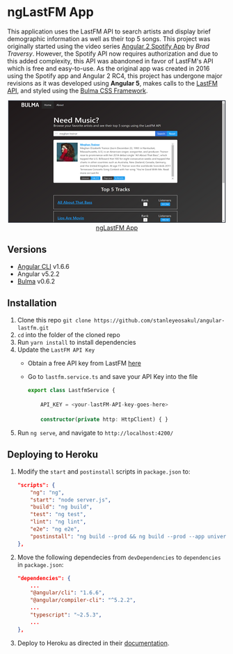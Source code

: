 # ngLastFM App
This application uses the LastFM API to search artists and display brief demographic information as well as their top 5 songs.  This project was originally started using the video series [Angular 2 Spotify App](https://www.youtube.com/watch?v=f6SrTZwZi70&list=PLillGF-RfqbYmJsLiPDVoDea3lfy7-E8O) by *Brad Traversy*.  However, the Spotify API now requires authorization and due to this added complexity, this API was abandoned in favor of LastFM's API which is free and easy-to-use.  As the original app was created in 2016 using the Spotify app and Angular 2 RC4, this project has undergone major revisions as it was developed using **Angular 5**, makes calls to the [LastFM API](https://www.last.fm/api), and styled using the [Bulma CSS Framework](https://bulma.io).

<p align="center">
    <img width="500" height="281" src="./src/assets/images/homepage.png"><br>
    <a href="http://nglastfm.herokuapp.com/" target="_blank">ngLastFM App</a>
</p>

## Versions
* [Angular CLI](https://github.com/angular/angular-cli) v1.6.6
* Angular v5.2.2
* [Bulma](https://bulma.io) v0.6.2

## Installation
1. Clone this repo `git clone https://github.com/stanleyeosakul/angular-lastfm.git`
1. `cd` into the folder of the cloned repo
1. Run `yarn install` to install dependencies
1. Update the `LastFM API Key`
    * Obtain a free API key from LastFM [here](https://www.last.fm/api)
    * Go to `lastfm.service.ts` and save your API Key into the file

        ```typescript
        export class LastfmService {

            API_KEY = <your-lastFM-API-key-goes-here>

            constructor(private http: HttpClient) { }
        ```
1. Run `ng serve`, and navigate to `http://localhost:4200/`

## Deploying to Heroku
1. Modify the `start` and `postinstall` scripts in `package.json` to:

    ```json
    "scripts": {
        "ng": "ng",
        "start": "node server.js",
        "build": "ng build",
        "test": "ng test",
        "lint": "ng lint",
        "e2e": "ng e2e",
        "postinstall": "ng build --prod && ng build --prod --app universal --output-hashing=none"
    },
    ```
2. Move the following dependecies from `devDependencies` to `dependencies` in `package.json`:

    ```json
    "dependencies": {
        ...
        "@angular/cli": "1.6.6",
        "@angular/compiler-cli": "^5.2.2",
        ...
        "typescript": "~2.5.3",
        ...
    },
    ```
5. Deploy to Heroku as directed in their [documentation](https://devcenter.heroku.com/articles/git).